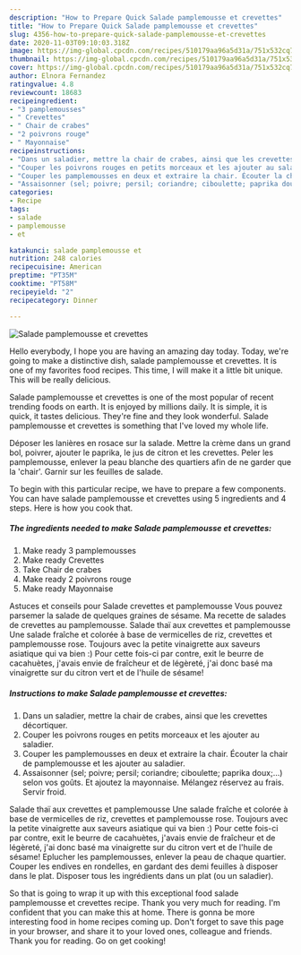 ```yaml
---
description: "How to Prepare Quick Salade pamplemousse et crevettes"
title: "How to Prepare Quick Salade pamplemousse et crevettes"
slug: 4356-how-to-prepare-quick-salade-pamplemousse-et-crevettes
date: 2020-11-03T09:10:03.318Z
image: https://img-global.cpcdn.com/recipes/510179aa96a5d31a/751x532cq70/salade-pamplemousse-et-crevettes-photo-principale-de-la-recette.jpg
thumbnail: https://img-global.cpcdn.com/recipes/510179aa96a5d31a/751x532cq70/salade-pamplemousse-et-crevettes-photo-principale-de-la-recette.jpg
cover: https://img-global.cpcdn.com/recipes/510179aa96a5d31a/751x532cq70/salade-pamplemousse-et-crevettes-photo-principale-de-la-recette.jpg
author: Elnora Fernandez
ratingvalue: 4.8
reviewcount: 18683
recipeingredient:
- "3 pamplemousses"
- " Crevettes"
- " Chair de crabes"
- "2 poivrons rouge"
- " Mayonnaise"
recipeinstructions:
- "Dans un saladier, mettre la chair de crabes, ainsi que les crevettes décortiquer."
- "Couper les poivrons rouges en petits morceaux et les ajouter au saladier."
- "Couper les pamplemousses en deux et extraire la chair. Écouter la chair de pamplemousse et les ajouter au saladier."
- "Assaisonner (sel; poivre; persil; coriandre; ciboulette; paprika doux;...) selon vos goûts. Et ajoutez la mayonnaise. Mélangez réservez au frais. Servir froid."
categories:
- Recipe
tags:
- salade
- pamplemousse
- et

katakunci: salade pamplemousse et 
nutrition: 248 calories
recipecuisine: American
preptime: "PT35M"
cooktime: "PT58M"
recipeyield: "2"
recipecategory: Dinner

---
```



![Salade pamplemousse et crevettes](https://img-global.cpcdn.com/recipes/510179aa96a5d31a/751x532cq70/salade-pamplemousse-et-crevettes-photo-principale-de-la-recette.jpg)

Hello everybody, I hope you are having an amazing day today. Today, we're going to make a distinctive dish, salade pamplemousse et crevettes. It is one of my favorites food recipes. This time, I will make it a little bit unique. This will be really delicious.

Salade pamplemousse et crevettes is one of the most popular of recent trending foods on earth. It is enjoyed by millions daily. It is simple, it is quick, it tastes delicious. They're fine and they look wonderful. Salade pamplemousse et crevettes is something that I've loved my whole life.

Déposer les lanières en rosace sur la salade. Mettre la crème dans un grand bol, poivrer, ajouter le paprika, le jus de citron et les crevettes. Peler les pamplemousse, enlever la peau blanche des quartiers afin de ne garder que la &#39;chair&#39;. Garnir sur les feuilles de salade.


To begin with this particular recipe, we have to prepare a few components. You can have salade pamplemousse et crevettes using 5 ingredients and 4 steps. Here is how you cook that.

<!--inarticleads1-->

##### The ingredients needed to make Salade pamplemousse et crevettes:

1. Make ready 3 pamplemousses
1. Make ready  Crevettes
1. Take  Chair de crabes
1. Make ready 2 poivrons rouge
1. Make ready  Mayonnaise


Astuces et conseils pour Salade crevettes et pamplemousse Vous pouvez parsemer la salade de quelques graines de sésame. Ma recette de salades de crevettes au pamplemousse. Salade thaï aux crevettes et pamplemousse Une salade fraîche et colorée à base de vermicelles de riz, crevettes et pamplemousse rose. Toujours avec la petite vinaigrette aux saveurs asiatique qui va bien :) Pour cette fois-ci par contre, exit le beurre de cacahuètes, j&#39;avais envie de fraîcheur et de légèreté, j&#39;ai donc basé ma vinaigrette sur du citron vert et de l&#39;huile de sésame! 

<!--inarticleads2-->

##### Instructions to make Salade pamplemousse et crevettes:

1. Dans un saladier, mettre la chair de crabes, ainsi que les crevettes décortiquer.
1. Couper les poivrons rouges en petits morceaux et les ajouter au saladier.
1. Couper les pamplemousses en deux et extraire la chair. Écouter la chair de pamplemousse et les ajouter au saladier.
1. Assaisonner (sel; poivre; persil; coriandre; ciboulette; paprika doux;...) selon vos goûts. Et ajoutez la mayonnaise. Mélangez réservez au frais. Servir froid.


Salade thaï aux crevettes et pamplemousse Une salade fraîche et colorée à base de vermicelles de riz, crevettes et pamplemousse rose. Toujours avec la petite vinaigrette aux saveurs asiatique qui va bien :) Pour cette fois-ci par contre, exit le beurre de cacahuètes, j&#39;avais envie de fraîcheur et de légèreté, j&#39;ai donc basé ma vinaigrette sur du citron vert et de l&#39;huile de sésame! Eplucher les pamplemousses, enlever la peau de chaque quartier. Couper les endives en rondelles, en gardant des demi feuilles à disposer dans le plat. Disposer tous les ingrédients dans un plat (ou un saladier). 

So that is going to wrap it up with this exceptional food salade pamplemousse et crevettes recipe. Thank you very much for reading. I'm confident that you can make this at home. There is gonna be more interesting food in home recipes coming up. Don't forget to save this page in your browser, and share it to your loved ones, colleague and friends. Thank you for reading. Go on get cooking!
